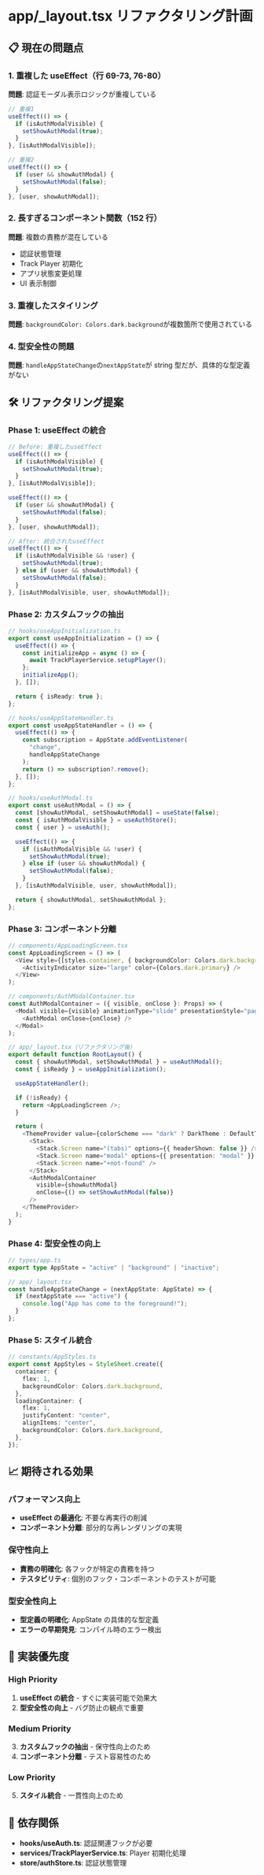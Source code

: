 # app/\_layout.tsx リファクタリング計画

## 📋 現在の問題点

### 1. 重複した useEffect（行 69-73, 76-80）

**問題**: 認証モーダル表示ロジックが重複している

```typescript
// 重複1
useEffect(() => {
  if (isAuthModalVisible) {
    setShowAuthModal(true);
  }
}, [isAuthModalVisible]);

// 重複2
useEffect(() => {
  if (user && showAuthModal) {
    setShowAuthModal(false);
  }
}, [user, showAuthModal]);
```

### 2. 長すぎるコンポーネント関数（152 行）

**問題**: 複数の責務が混在している

- 認証状態管理
- Track Player 初期化
- アプリ状態変更処理
- UI 表示制御

### 3. 重複したスタイリング

**問題**: `backgroundColor: Colors.dark.background`が複数箇所で使用されている

### 4. 型安全性の問題

**問題**: `handleAppStateChange`の`nextAppState`が string 型だが、具体的な型定義がない

## 🛠️ リファクタリング提案

### Phase 1: useEffect の統合

```typescript
// Before: 重複したuseEffect
useEffect(() => {
  if (isAuthModalVisible) {
    setShowAuthModal(true);
  }
}, [isAuthModalVisible]);

useEffect(() => {
  if (user && showAuthModal) {
    setShowAuthModal(false);
  }
}, [user, showAuthModal]);

// After: 統合されたuseEffect
useEffect(() => {
  if (isAuthModalVisible && !user) {
    setShowAuthModal(true);
  } else if (user && showAuthModal) {
    setShowAuthModal(false);
  }
}, [isAuthModalVisible, user, showAuthModal]);
```

### Phase 2: カスタムフックの抽出

```typescript
// hooks/useAppInitialization.ts
export const useAppInitialization = () => {
  useEffect(() => {
    const initializeApp = async () => {
      await TrackPlayerService.setupPlayer();
    };
    initializeApp();
  }, []);

  return { isReady: true };
};

// hooks/useAppStateHandler.ts
export const useAppStateHandler = () => {
  useEffect(() => {
    const subscription = AppState.addEventListener(
      "change",
      handleAppStateChange
    );
    return () => subscription?.remove();
  }, []);
};

// hooks/useAuthModal.ts
export const useAuthModal = () => {
  const [showAuthModal, setShowAuthModal] = useState(false);
  const { isAuthModalVisible } = useAuthStore();
  const { user } = useAuth();

  useEffect(() => {
    if (isAuthModalVisible && !user) {
      setShowAuthModal(true);
    } else if (user && showAuthModal) {
      setShowAuthModal(false);
    }
  }, [isAuthModalVisible, user, showAuthModal]);

  return { showAuthModal, setShowAuthModal };
};
```

### Phase 3: コンポーネント分離

```typescript
// components/AppLoadingScreen.tsx
const AppLoadingScreen = () => (
  <View style={[styles.container, { backgroundColor: Colors.dark.background }]}>
    <ActivityIndicator size="large" color={Colors.dark.primary} />
  </View>
);

// components/AuthModalContainer.tsx
const AuthModalContainer = ({ visible, onClose }: Props) => (
  <Modal visible={visible} animationType="slide" presentationStyle="pageSheet">
    <AuthModal onClose={onClose} />
  </Modal>
);

// app/_layout.tsx（リファクタリング後）
export default function RootLayout() {
  const { showAuthModal, setShowAuthModal } = useAuthModal();
  const { isReady } = useAppInitialization();

  useAppStateHandler();

  if (!isReady) {
    return <AppLoadingScreen />;
  }

  return (
    <ThemeProvider value={colorScheme === "dark" ? DarkTheme : DefaultTheme}>
      <Stack>
        <Stack.Screen name="(tabs)" options={{ headerShown: false }} />
        <Stack.Screen name="modal" options={{ presentation: "modal" }} />
        <Stack.Screen name="+not-found" />
      </Stack>
      <AuthModalContainer
        visible={showAuthModal}
        onClose={() => setShowAuthModal(false)}
      />
    </ThemeProvider>
  );
}
```

### Phase 4: 型安全性の向上

```typescript
// types/app.ts
export type AppState = "active" | "background" | "inactive";

// app/_layout.tsx
const handleAppStateChange = (nextAppState: AppState) => {
  if (nextAppState === "active") {
    console.log("App has come to the foreground!");
  }
};
```

### Phase 5: スタイル統合

```typescript
// constants/AppStyles.ts
export const AppStyles = StyleSheet.create({
  container: {
    flex: 1,
    backgroundColor: Colors.dark.background,
  },
  loadingContainer: {
    flex: 1,
    justifyContent: "center",
    alignItems: "center",
    backgroundColor: Colors.dark.background,
  },
});
```

## 📈 期待される効果

### パフォーマンス向上

- **useEffect の最適化**: 不要な再実行の削減
- **コンポーネント分離**: 部分的な再レンダリングの実現

### 保守性向上

- **責務の明確化**: 各フックが特定の責務を持つ
- **テスタビリティ**: 個別のフック・コンポーネントのテストが可能

### 型安全性向上

- **型定義の明確化**: AppState の具体的な型定義
- **エラーの早期発見**: コンパイル時のエラー検出

## 🎯 実装優先度

### High Priority

1. **useEffect の統合** - すぐに実装可能で効果大
2. **型安全性の向上** - バグ防止の観点で重要

### Medium Priority

3. **カスタムフックの抽出** - 保守性向上のため
4. **コンポーネント分離** - テスト容易性のため

### Low Priority

5. **スタイル統合** - 一貫性向上のため

## 🔗 依存関係

- **hooks/useAuth.ts**: 認証関連フックが必要
- **services/TrackPlayerService.ts**: Player 初期化処理
- **store/authStore.ts**: 認証状態管理
